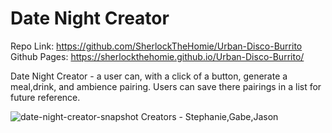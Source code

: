 # Date Night Creator
Repo Link: https://github.com/SherlockTheHomie/Urban-Disco-Burrito
Github Pages: https://sherlockthehomie.github.io/Urban-Disco-Burrito/

Date Night Creator - a user can, with a click of a button, generate a meal,drink, and ambience pairing. Users can save there pairings in a list for future reference.

![date-night-creator-snapshot](https://user-images.githubusercontent.com/75548830/143142769-54f5ef28-9134-46cd-94d3-cdeff8854b19.png)
Creators - Stephanie,Gabe,Jason
